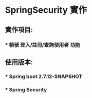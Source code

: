 # SpringSecurity 實作



 

## 實作項目:

 

### * 帳號 登入/註冊/查詢使用者 功能 

## 使用版本:
### * Spring boot 2.7.12-SNAPSHOT
### * Spring Security 
